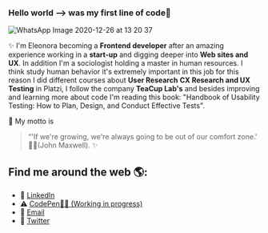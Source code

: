 ### Hello world --> was my first line of code😬 
![WhatsApp Image 2020-12-26 at 13 20 37](https://user-images.githubusercontent.com/70522059/103151338-8e5ee580-477d-11eb-8e11-19e9bfd31885.jpeg)

✨ I'm Eleonora becoming a **Frontend developer** after an amazing experience working in a **start-up** and digging deeper into **Web sites and UX**. 
In addition I'm a sociologist  holding a master in human resources. I think study human behavior it's extremely important in this job for this reason I did different courses about **User Research** **CX Research and UX Testing** in Platzi, I follow the company **TeaCup Lab's** and besides improving and learning more about code I'm reading this book: "Handbook of Usability Testing: How to Plan, Design, and Conduct Effective Tests".

📑 My motto is 
> “'If we're growing, we're always going to be out of our comfort zone.'
> 🧗‍♀️(John Maxwell). ✨
 
 
## Find me around the web 🌎: 
- 💼    <a href="https://www.linkedin.com/in/eleonora-dell-amico/">LinkedIn</a> 
- ⚠️     <a href="https://codepen.io/Eli__E">CodePen👩‍💻 (Working in progress)</a> 
- 📧    <a href="https://mail.google.com/mail/u/0/#inbox">Email</a> 
- 🔗  <a href="https://twitter.com/eli_ucora">Twitter</a> 

